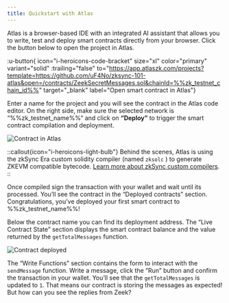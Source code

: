 ```yaml
---
title: Quickstart with Atlas
---
```

Atlas is a browser-based IDE with an integrated AI assistant that allows you to write, test and deploy smart contracts
directly from your browser. Click the button below to open the project in Atlas.

:u-button{ icon="i-heroicons-code-bracket" size="xl" color="primary" variant="solid" :trailing="false"
to="https://app.atlaszk.com/projects?template=https://github.com/uF4No/zksync-101-atlas&open=/contracts/ZeekSecretMessages.sol&chainId=%%zk_testnet_chain_id%%"
target="_blank" label="Open smart contract in Atlas"}

Enter a name for the project and you will see the contract in the Atlas code editor.
On the right side, make sure the selected network is “%%zk_testnet_name%%“
and click on **“Deploy”** to trigger the smart contract compilation and deployment.

![Contract in Atlas](/images/101-quickstart/101-atlas-contract.png)

::callout{icon="i-heroicons-light-bulb"}
Behind the scenes, Atlas is using the zkSync Era custom solidity compiler
(named `zksolc` ) to generate ZKEVM compatible bytecode. [Learn more about zkSync custom compilers](/zk-stack/components/compiler/toolchain/overview).
::

Once compiled sign the transaction with your wallet and wait until its processed. You’ll see the contract in the
“Deployed contracts” section. Congratulations, you’ve deployed your first smart contract to %%zk_testnet_name%%!

Below the contract name you can find its deployment address. The “Live Contract State” section displays the smart
contract balance and the value returned by the `getTotalMessages` function.

![Contract deployed](/images/101-quickstart/101-atlas-deployed.png)

The “Write Functions” section contains the form to interact with the `sendMessage` function. Write a message, click the
“Run” button and confirm the transaction in your wallet. You’ll see that the `getTotalMessages` is updated to `1`. That
means our contract is storing the messages as expected! But how can you see the replies from Zeek?
